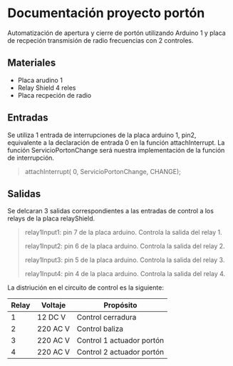 # Documentación proyecto portón

Automatización de apertura y cierre de portón utilizando Arduino 1 y placa de recpeción transmisión de radio frecuencias con 2 controles.

## Materiales

* Placa arudino 1
* Relay Shield 4 reles
* Placa recpeción de radio

## Entradas

Se utiliza 1 entrada de interrupciones de la placa arduino 1, pin2, equivalente a la declaración de entrada 0 en la función attachInterrupt. La función ServicioPortonChange será nuestra implementación de la función de interrupción.
> attachInterrupt( 0, ServicioPortonChange, CHANGE);

## Salidas

Se delcaran 3 salidas correspondientes a las entradas de control a los relays de la placa relayShield.
> relay1Input1: pin 7 de la placa arduino. Controla la salida del relay 1.
>
> relay1Input2: pin 6 de la placa arduino. Controla la salida del relay 2.
>
> relay1Input3: pin 5 de la placa arduino. Controla la salida del relay 3.
>
> relay1Input4: pin 4 de la placa arduino. Controla la salida del relay 4.

La distriución en el circuito de control es la siguiente:

| Relay    | Voltaje  | Propósito                |
|----------|----------|--------------------------|
| 1        | 12  DC V | Control cerradura        |
| 2        | 220 AC V | Control baliza           |
| 3        | 220 AC V | Control 1 actuador portón|
| 4        | 220 AC V | Control 2 actuador portón|